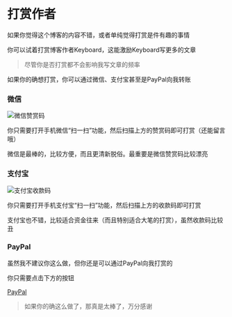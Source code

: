 # 打赏作者

如果你觉得这个博客的内容不错，或者单纯觉得打赏是件有趣的事情

你可以试着打赏博客作者Keyboard，这能激励Keyboard写更多的文章

> 尽管你是否打赏都不会影响我写文章的频率

如果你的确想打赏，你可以通过微信、支付宝甚至是PayPal向我转账

### 微信

![微信赞赏码](//keybrl-my-blog.oss-cn-shenzhen.aliyuncs.com/2018/images/wechat_donate.png)

你只需要打开手机微信“扫一扫”功能，然后扫描上方的赞赏码即可打赏（还能留言哦）

微信是最棒的，比较方便，而且更清新脱俗。最重要是微信赞赏码比较漂亮

### 支付宝

![支付宝收款码](//keybrl-my-blog.oss-cn-shenzhen.aliyuncs.com/2018/images/alipay.png)

你只需要打开手机支付宝“扫一扫”功能，然后扫描上方的收款码即可打赏

支付宝也不错，比较适合资金往来（而且特别适合大笔的打赏），虽然收款码比较丑

### PayPal

虽然我不建议你这么做，但你还是可以通过PayPal向我打赏的

你只需要点击下方的按钮

[PayPal](https://www.paypal.me/keyboardl)

> 如果你的确这么做了，那真是太棒了，万分感谢
